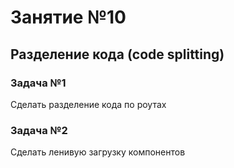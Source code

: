 # Занятие №10

## Разделение кода (code splitting)

### Задача №1

Сделать разделение кода по роутах

### Задача №2

Сделать ленивую загрузку компонентов
